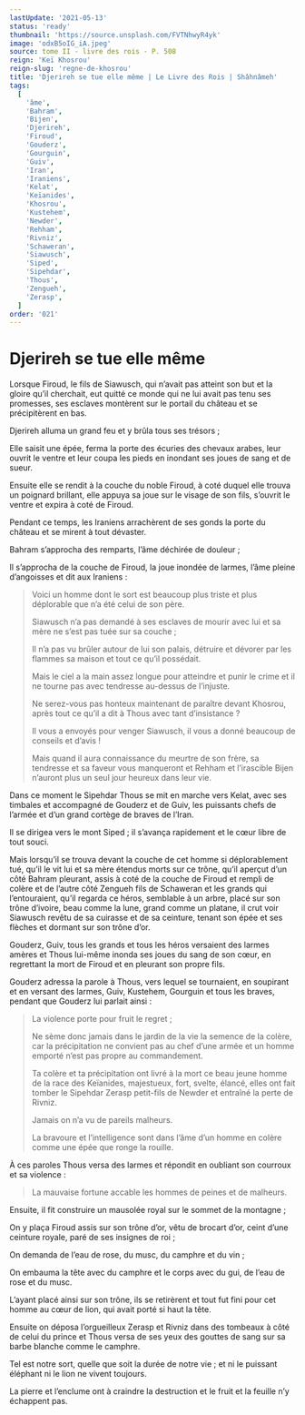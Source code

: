 ```yaml
---
lastUpdate: '2021-05-13'
status: 'ready'
thumbnail: 'https://source.unsplash.com/FVTNhwyR4yk'
image: 'odxB5oIG_iA.jpeg'
source: tome II - livre des rois - P. 508
reign: 'Keï Khosrou'
reign-slug: 'regne-de-khosrou'
title: 'Djerireh se tue elle même | Le Livre des Rois | Shâhnâmeh'
tags:
  [
    'âme',
    'Bahram',
    'Bijen',
    'Djerireh',
    'Firoud',
    'Gouderz',
    'Gourguin',
    'Guiv',
    'Iran',
    'Iraniens',
    'Kelat',
    'Keïanides',
    'Khosrou',
    'Kustehem',
    'Newder',
    'Rehham',
    'Rivniz',
    'Schaweran',
    'Siawusch',
    'Siped',
    'Sipehdar',
    'Thous',
    'Zengueh',
    'Zerasp',
  ]
order: '021'
---
```


# Djerireh se tue elle même

Lorsque Firoud, le fils de Siawusch, qui n’avait pas atteint son but et la gloire qu’il cherchait, eut quitté ce monde qui ne lui avait pas tenu ses promesses, ses esclaves montèrent sur le portail du château et se précipitèrent en bas.

Djerireh alluma un grand feu et y brûla tous ses trésors ;

Elle saisit une épée, ferma la porte des écuries des chevaux arabes, leur ouvrit le ventre et leur coupa les pieds en inondant ses joues de sang et de sueur.

Ensuite elle se rendit à la couche du noble Firoud, à coté duquel elle trouva un poignard brillant, elle appuya sa joue sur le visage de son fils, s’ouvrit le ventre et expira à coté de Firoud.

Pendant ce temps, les Iraniens arrachèrent de ses gonds la porte du château et se mirent à tout dévaster.

Bahram s’approcha des remparts, l’âme déchirée de douleur ;

Il s’approcha de la couche de Firoud, la joue inondée de larmes, l’âme pleine d’angoisses et dit aux Iraniens :

> Voici un homme dont le sort est beaucoup plus triste et plus déplorable que n’a été celui de son père.
>
> Siawusch n’a pas demandé à ses esclaves de mourir avec lui et sa mère ne s’est pas tuée sur sa couche ;
>
> Il n’a pas vu brûler autour de lui son palais, détruire et dévorer par les flammes sa maison et tout ce qu’il possédait.
>
> Mais le ciel a la main assez longue pour atteindre et punir le crime et il ne tourne pas avec tendresse au-dessus de l’injuste.
>
> Ne serez-vous pas honteux maintenant de paraître devant Khosrou, après tout ce qu’il a dit à Thous avec tant d’insistance ?
>
> Il vous a envoyés pour venger Siawusch, il vous a donné beaucoup de conseils et d’avis !
>
> Mais quand il aura connaissance du meurtre de son frère, sa tendresse et sa faveur vous manqueront et Rehham et l’irascible Bijen n’auront plus un seul jour heureux dans leur vie.

Dans ce moment le Sipehdar Thous se mit en marche vers Kelat, avec ses timbales et accompagné de Gouderz et de Guiv, les puissants chefs de l’armée et d’un grand cortège de braves de l’Iran.

Il se dirigea vers le mont Siped ; il s’avança rapidement et le cœur libre de tout souci.

Mais lorsqu’il se trouva devant la couche de cet homme si déplorablement tué, qu’il le vit lui et sa mère étendus morts sur ce trône, qu’il aperçut d’un côté Bahram pleurant, assis à coté de la couche de Firoud et rempli de colère et de l’autre côté Zengueh fils de Schaweran et les grands qui l’entouraient, qu’il regarda ce héros, semblable à un arbre, placé sur son trône d’ivoire, beau comme la lune, grand comme un platane, il crut voir Siawusch revêtu de sa cuirasse et de sa ceinture, tenant son épée et ses flèches et dormant sur son trône d’or.

Gouderz, Guiv, tous les grands et tous les héros versaient des larmes amères et Thous lui-même inonda ses joues du sang de son cœur, en regrettant la mort de Firoud et en pleurant son propre fils.

Gouderz adressa la parole à Thous, vers lequel se tournaient, en soupirant et en versant des larmes, Guiv, Kustehem, Gourguin et tous les braves, pendant que Gouderz lui parlait ainsi :

> La violence porte pour fruit le regret ;
>
> Ne sème donc jamais dans le jardin de la vie la semence de la colère, car la précipitation ne convient pas au chef d’une armée et un homme emporté n’est pas propre au commandement.
>
> Ta colère et ta précipitation ont livré à la mort ce beau jeune homme de la race des Keïanides, majestueux, fort, svelte, élancé, elles ont fait tomber le Sipehdar Zerasp petit-fils de Newder et entraîné la perte de Rivniz.
>
> Jamais on n’a vu de pareils malheurs.
>
> La bravoure et l’intelligence sont dans l’âme d’un homme en colère comme une épée que ronge la rouille.

À ces paroles Thous versa des larmes et répondit en oubliant son courroux et sa violence :

> La mauvaise fortune accable les hommes de peines et de malheurs.

Ensuite, il fit construire un mausolée royal sur le sommet de la montagne ;

On y plaça Firoud assis sur son trône d’or, vêtu de brocart d’or, ceint d’une ceinture royale, paré de ses insignes de roi ;

On demanda de l’eau de rose, du musc, du camphre et du vin ;

On embauma la tête avec du camphre et le corps avec du gui, de l’eau de rose et du musc.

L’ayant placé ainsi sur son trône, ils se retirèrent et tout fut fini pour cet homme au cœur de lion, qui avait porté si haut la tête.

Ensuite on déposa l’orgueilleux Zerasp et Rivniz dans des tombeaux à côté de celui du prince et Thous versa de ses yeux des gouttes de sang sur sa barbe blanche comme le camphre.

Tel est notre sort, quelle que soit la durée de notre vie ; et ni le puissant éléphant ni le lion ne vivent toujours.

La pierre et l’enclume ont à craindre la destruction et le fruit et la feuille n’y échappent pas.
